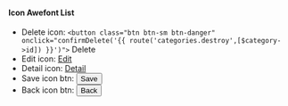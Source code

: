 #### Icon Awefont List

-   Delete icon:
    `<button class="btn btn-sm btn-danger" onclick="confirmDelete('{{ route('categories.destroy',[$category->id]) }}')">`
    <span><i class="fas fa-trash-alt"></i> Delete</span>
    </button>
-   Edit icon:
    <a href="{{ route('categories.edit',[$category->id]) }}" class="btn btn-sm btn-primary">
    <span><i class="far fa-edit"></i> Edit</a></span>
-   Detail icon:
    <a href="{{ route('categories.show',[$category->id]) }}" class="btn btn-sm btn-info">
    <span><i class="fas fa-info-circle"></i> Detail</span></a>
-   Save icon btn:
    <button type="submit" class="btn btn-success">
    <span> <i class="fas fa-save"></i> Save </span>
    </button>
-   Back icon btn:
    <button type="button" class="btn btn-dark" onclick="window.history.back()">
    <span> <i class="fas fa-arrow-left"></i> Back</span>
    </button>
